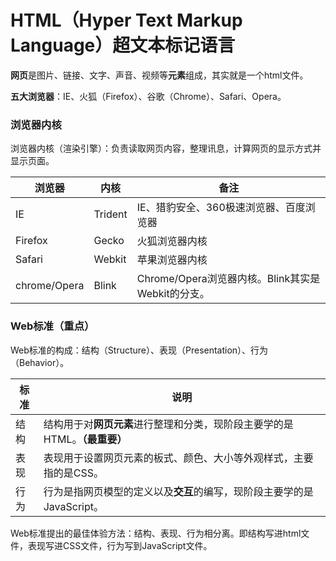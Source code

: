 # HTML（Hyper Text Markup Language）超文本标记语言

**网页**是图片、链接、文字、声音、视频等**元素**组成，其实就是一个html文件。



**五大浏览器**：IE、火狐（Firefox）、谷歌（Chrome）、Safari、Opera。

### 浏览器内核

浏览器内核（渲染引擎）：负责读取网页内容，整理讯息，计算网页的显示方式并显示页面。

| 浏览器       | 内核    | 备注                                              |
| ------------ | ------- | ------------------------------------------------- |
| IE           | Trident | IE、猎豹安全、360极速浏览器、百度浏览器           |
| Firefox      | Gecko   | 火狐浏览器内核                                    |
| Safari       | Webkit  | 苹果浏览器内核                                    |
| chrome/Opera | Blink   | Chrome/Opera浏览器内核。Blink其实是Webkit的分支。 |

### Web标准（重点）

Web标准的构成：结构（Structure）、表现（Presentation）、行为（Behavior）。

| 标准 | 说明                                                         |
| ---- | ------------------------------------------------------------ |
| 结构 | 结构用于对**网页元素**进行整理和分类，现阶段主要学的是HTML。**（最重要）** |
| 表现 | 表现用于设置网页元素的板式、颜色、大小等外观样式，主要指的是CSS。 |
| 行为 | 行为是指网页模型的定义以及**交互**的编写，现阶段主要学的是JavaScript。 |

Web标准提出的最佳体验方法：结构、表现、行为相分离。即结构写进html文件，表现写进CSS文件，行为写到JavaScript文件。


